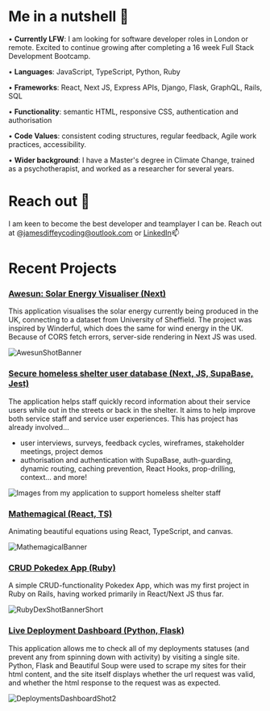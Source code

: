 # Me in a nutshell 🥜

• **Currently LFW**: I am looking for software developer roles in London or remote. Excited to continue growing after completing a 16 week Full Stack Development Bootcamp.

• **Languages**: JavaScript, TypeScript, Python, Ruby

• **Frameworks**: React, Next JS, Express APIs, Django, Flask, GraphQL, Rails, SQL

• **Functionality**: semantic HTML, responsive CSS, authentication and authorisation 

• **Code Values**: consistent coding structures, regular feedback, Agile work practices, accessibility.

• **Wider background**: I have a Master's degree in Climate Change, trained as a psychotherapist, and worked as a researcher for several years.

# Reach out 💬

I am keen to become the best developer and teamplayer I can be. Reach out at @jamesdiffeycoding@outlook.com or [LinkedIn](https://www.linkedin.com/in/jamesdiffey/)📫 

# Recent Projects
### [Awesun: Solar Energy Visualiser (Next)](https://awesun-solar-visualiser.vercel.app/)

This application visualises the solar energy currently being produced in the UK, connecting to a dataset from University of Sheffield. The project was inspired by Winderful, which does the same for wind energy in the UK. Because of CORS fetch errors, server-side rendering in Next JS was used.

![AwesunShotBanner](https://github.com/jamesdiffeycoding/jamesdiffeycoding/assets/139918141/b0f83f28-72a7-41ea-9eff-57a968f0b2e4)


### [Secure homeless shelter user database (Next, JS, SupaBase, Jest)](https://secure-nextjs-homeless-shelter-database.vercel.app/dashboard)

The application helps staff quickly record information about their service users while out in the streets or back in the shelter. It aims to help improve both service staff and service user experiences. This has project has already involved...
- user interviews, surveys, feedback cycles, wireframes, stakeholder meetings, project demos
- authorisation and authentication with SupaBase, auth-guarding, dynamic routing, caching prevention, React Hooks, prop-drilling, context... and more! 

![Images from my application to support homeless shelter staff](https://github.com/jamesdiffeycoding/jamesdiffeycoding/assets/139918141/969e4146-8cbd-4bc4-a5bb-72f34f24deca)




### [Mathemagical (React, TS)](https://mathemagical.vercel.app/)
Animating beautiful equations using React, TypeScript, and canvas.

![MathemagicalBanner](https://github.com/jamesdiffeycoding/jamesdiffeycoding/assets/139918141/017d01b5-e6fb-427e-aca0-0629eac09867)



### [CRUD Pokedex App (Ruby)](https://rubyonrails-pokedex.onrender.com/pokemonsters)
A simple CRUD-functionality Pokedex App, which was my first project in Ruby on Rails, having worked primarily in React/Next JS thus far.

![RubyDexShotBannerShort](https://github.com/jamesdiffeycoding/jamesdiffeycoding/assets/139918141/87d429f5-eaca-46e4-a655-b28c06d4a2b1)



### [Live Deployment Dashboard (Python, Flask)](https://jamesdiffeycoding-pythonlivedashboard.vercel.app/)

This application allows me to check all of my deployments statuses (and prevent any from spinning down with activity) by visiting a single site. Python, Flask and Beautiful Soup were used to scrape my sites for their html content, and the site itself displays whether the url request was valid, and whether the html response to the request was as expected.

![DeploymentsDashboardShot2](https://github.com/jamesdiffeycoding/jamesdiffeycoding/assets/139918141/a1dae188-5b51-4978-ab78-0617aa2372e1)
